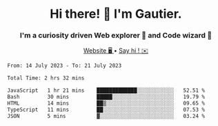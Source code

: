 <h1 align="center">Hi there! 👋 I'm Gautier.</h1>
<h3 align="center">I'm a curiosity driven Web explorer 🚀 and Code wizard 🧙</h3>

<p align="center">
  <a href="http://xisabla.pro">Website 🖥️ </a> •
  <a href="mailto:xisabla.dev@gmail.com">Say hi ! ✉️</a>
</p>

<!--START_SECTION:waka-->

```txt
From: 14 July 2023 - To: 21 July 2023

Total Time: 2 hrs 32 mins

JavaScript   1 hr 21 mins    █████████████░░░░░░░░░░░░   52.51 %
Bash         30 mins         █████░░░░░░░░░░░░░░░░░░░░   19.79 %
HTML         14 mins         ██▒░░░░░░░░░░░░░░░░░░░░░░   09.65 %
TypeScript   11 mins         ██░░░░░░░░░░░░░░░░░░░░░░░   07.53 %
JSON         5 mins          ▓░░░░░░░░░░░░░░░░░░░░░░░░   03.24 %
```

<!--END_SECTION:waka-->
